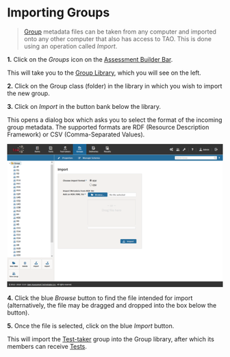 <!--
created_at: 2016-12-15
authors:         
    - "Catherine Pease"
--> 

# Importing Groups

>[Group](../appendix/glossary.md#group) metadata files can be taken from any computer and imported onto any other computer that also has access to TAO. This is done using an operation called *Import*.

**1.**  Click on the *Groups* icon on the [Assessment Builder Bar](../appendix/glossary.md#assessment-builder-bar).

This will take you to the [Group Library](../appendix/glossary.md#group-library), which you will see on the left.

**2.**  Click on the Group class (folder) in the library in which you wish to import the new group.

**3.**  Click on *Import* in the button bank below the library.

This opens a dialog box which asks you to select the format of the incoming group metadata. The supported formats are RDF (Resource Description Framework) or CSV (Comma-Separated Values).

![Importing Groups of Test-takers](../resources/backend/groups/import-3.png)

**4.** Click the blue *Browse* button to find the file intended for import (alternatively, the file may be dragged and dropped into the box below the button).

**5.** Once the file is selected, click on the blue *Import* button.

This will import the [Test-taker](../appendix/glossary.md#test-taker) group into the Group library, after which its members can receive [Tests](../appendix/glossary.md#test).
